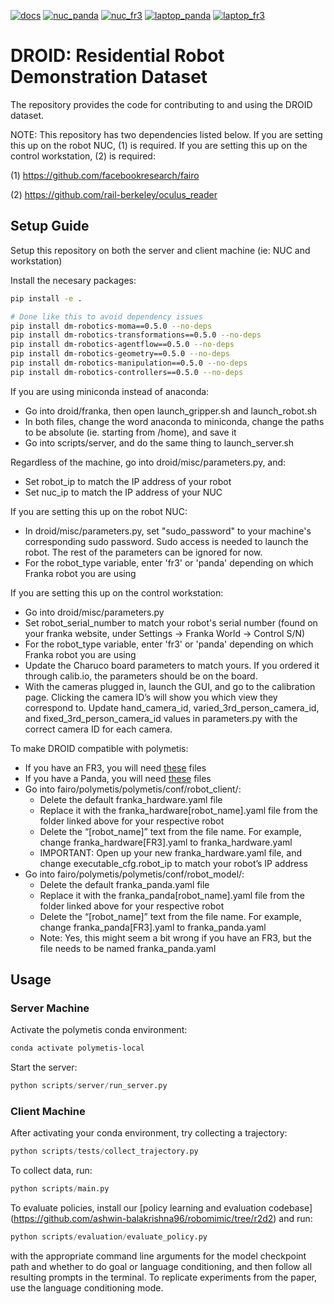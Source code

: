 [![docs](https://github.com/alexanderkhazatsky/DROID/actions/workflows/pages.yaml/badge.svg)](https://github.com/alexanderkhazatsky/DROID/blob/main/.github/workflows/pages.yaml)
[![nuc_panda](https://github.com/alexanderkhazatsky/DROID/actions/workflows/build_container_nuc_panda.yaml/badge.svg)](https://github.com/alexanderkhazatsky/DROID/blob/main/.github/workflows/build_container_nuc_panda.yaml)
[![nuc_fr3](https://github.com/alexanderkhazatsky/DROID/actions/workflows/build_container_nuc_fr3.yaml/badge.svg)](https://github.com/alexanderkhazatsky/DROID/blob/main/.github/workflows/build_container_nuc_fr3.yaml)
[![laptop_panda](https://github.com/alexanderkhazatsky/DROID/actions/workflows/build_container_laptop_panda.yaml/badge.svg)](https://github.com/alexanderkhazatsky/DROID/blob/main/.github/workflows/build_container_laptop_panda.yaml)
[![laptop_fr3](https://github.com/alexanderkhazatsky/DROID/actions/workflows/build_container_laptop_fr3.yaml/badge.svg)](https://github.com/alexanderkhazatsky/DROID/blob/main/.github/build_container_laptop_fr3/pages.yaml)

# DROID: Residential Robot Demonstration Dataset

The repository provides the code for contributing to and using the DROID dataset.

NOTE: This repository has two dependencies listed below. If you are setting this up on the robot NUC, (1) is required. If you are setting this up on the control workstation, (2) is required:

(1) https://github.com/facebookresearch/fairo

(2) https://github.com/rail-berkeley/oculus_reader

## Setup Guide
Setup this repository on both the server and client machine (ie: NUC and workstation)

Install the necesary packages:

```bash
pip install -e .

# Done like this to avoid dependency issues
pip install dm-robotics-moma==0.5.0 --no-deps
pip install dm-robotics-transformations==0.5.0 --no-deps
pip install dm-robotics-agentflow==0.5.0 --no-deps
pip install dm-robotics-geometry==0.5.0 --no-deps
pip install dm-robotics-manipulation==0.5.0 --no-deps
pip install dm-robotics-controllers==0.5.0 --no-deps
```

If you are using miniconda instead of anaconda:
- Go into droid/franka, then open launch_gripper.sh and launch_robot.sh
- In both files, change the word anaconda to miniconda, change the paths to be absolute (ie. starting from /home), and save it
- Go into scripts/server, and do the same thing to launch_server.sh

Regardless of the machine, go into droid/misc/parameters.py, and:
- Set robot_ip to match the IP address of your robot
- Set nuc_ip to match the IP address of your NUC

If you are setting this up on the robot NUC:
- In droid/misc/parameters.py, set "sudo_password" to your machine's corresponding sudo password. Sudo access is needed to launch the robot. The rest of the parameters can be ignored for now.
- For the robot_type variable, enter 'fr3' or 'panda' depending on which Franka robot you are using

If you are setting this up on the control workstation:
- Go into droid/misc/parameters.py
- Set robot_serial_number to match your robot's serial number (found on your franka website, under Settings -> Franka World -> Control S/N)
- For the robot_type variable, enter 'fr3' or 'panda' depending on which Franka robot you are using
- Update the Charuco board parameters to match yours. If you ordered it through calib.io, the parameters should be on the board.
- With the cameras plugged in, launch the GUI, and go to the calibration page. Clicking the camera ID’s will show you which view they correspond to. Update hand_camera_id, varied_3rd_person_camera_id, and fixed_3rd_person_camera_id values in parameters.py with the correct camera ID for each camera.

To make DROID compatible with polymetis:
- If you have an FR3, you will need [these](https://drive.google.com/drive/folders/178-MJTAVV0m5_RDs2ScUNcYameGDA0Eg?usp=sharing) files
- If you have a Panda, you will need [these](https://drive.google.com/drive/folders/1wXTQQbFKjd9ed3yKxB4td9GzA_XrR7Xk?usp=sharing) files
- Go into fairo/polymetis/polymetis/conf/robot_client/:
  - Delete the default franka_hardware.yaml file
  - Replace it with the franka_hardware[robot_name].yaml file from the folder linked above for your respective robot
  - Delete the “[robot_name]” text from the file name. For example, change franka_hardware[FR3].yaml to  franka_hardware.yaml
  - IMPORTANT: Open up your new franka_hardware.yaml file, and change executable_cfg.robot_ip to match your robot’s IP address
- Go into fairo/polymetis/polymetis/conf/robot_model/:
  - Delete the default franka_panda.yaml file
  - Replace it with the franka_panda[robot_name].yaml file from the folder linked above for your respective robot
  - Delete the “[robot_name]” text from the file name. For example, change franka_panda[FR3].yaml to  franka_panda.yaml
  - Note: Yes, this might seem a bit wrong if you have an FR3, but the file needs to be named franka_panda.yaml

## Usage

### Server Machine
Activate the polymetis conda environment:

```bash
conda activate polymetis-local
```

Start the server:

```python
python scripts/server/run_server.py
```

### Client Machine
After activating your conda environment, try collecting a trajectory:

```python
python scripts/tests/collect_trajectory.py
```

To collect data, run:
```python
python scripts/main.py
```

To evaluate policies, install our [policy learning and evaluation codebase] (https://github.com/ashwin-balakrishna96/robomimic/tree/r2d2) and run:
```python
python scripts/evaluation/evaluate_policy.py
```
with the appropriate command line arguments for the model checkpoint path and whether to do goal or language conditioning, and then follow
all resulting prompts in the terminal. To replicate experiments from the paper, use the language conditioning mode.
